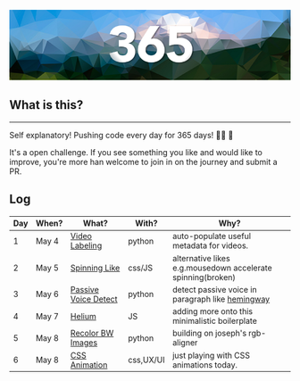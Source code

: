 ![](./365-banner.png "365 Challenge")

## What is this?
---
Self explanatory! Pushing code every day for 365 days! 🙌🏻 🚀

It's a open challenge. If you see something you like and would like to improve, you're more han welcome to join in on the journey and submit a PR.




## Log
|Day|When?|What?|With?|Why?|
|---|---|---|---|---|
|1|May 4|[Video Labeling](https://github.com/row2k/video-labels)|python|auto-populate useful metadata for videos.|
|2|May 5|[Spinning Like](https://codepen.io/row2k-the-reactor/pen/QrqOpe)|css/JS|alternative likes e.g.mousedown accelerate spinning(broken)|
|3|May 6|[Passive Voice Detect ](https://github.com/row2k/passive-voice)|python|detect passive voice in paragraph like [hemingway](http://www.hemingwayapp.com/)|
|4|May 7|[Helium](https://github.com/row2k/Helium)|JS|adding more onto this minimalistic boilerplate|
|5|May 8|[Recolor BW Images](https://github.com/row2k/rgb-aligner)|python|building on joseph's rgb-aligner|
|6|May 8|[CSS Animation](https://codepen.io/row2k-the-reactor/)|css,UX/UI|just playing with CSS animations today.|
